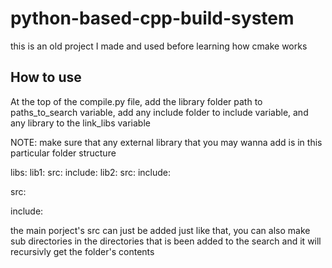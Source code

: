 # python-based-cpp-build-system
this is an old project I made and used before learning how cmake works


## How to use

At the top of the compile.py file, add the library folder path to paths_to_search variable, add any include folder to include variable, and any library to the link_libs variable

NOTE: make sure that any external library that you may wanna add is in this particular folder structure

  libs:
    lib1:
      src:
      include:
    lib2:
      src:
      include:

   src:

   include:
    
the main porject's src can just be added just like that, you can also make sub directories in the directories that is been added to the search and it will recursivly get the folder's contents
